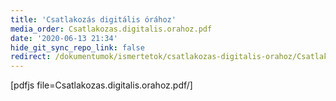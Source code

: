```yaml
---
title: 'Csatlakozás digitális órához'
media_order: Csatlakozas.digitalis.orahoz.pdf
date: '2020-06-13 21:34'
hide_git_sync_repo_link: false
redirect: /dokumentumok/ismertetok/csatlakozas-digitalis-orahoz/Csatlakozas.digitalis.orahoz.pdf
---
```


[pdfjs file=Csatlakozas.digitalis.orahoz.pdf/]